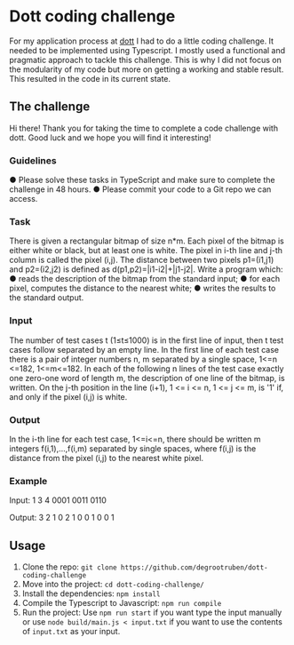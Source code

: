 # Dott coding challenge
For my application process at [dott](https://ridedott.com/) I had to do a little coding challenge. It needed to be implemented using Typescript. I mostly used a functional and pragmatic approach to tackle this challenge. This is why I did not focus on the modularity of my code but more on getting a working and stable result. This resulted in the code in its current state.

## The challenge
Hi there! Thank you for taking the time to complete a code challenge with dott. Good luck and we hope you will find it interesting!

### Guidelines
● Please solve these tasks in TypeScript and make sure to complete the challenge in 48 hours.
● Please commit your code to a Git repo we can access.

### Task
There is given a rectangular bitmap of size n*m. Each pixel of the bitmap is either white or black, but at least one is white. The pixel in i-th line and j-th column is called the pixel (i,j). The distance between two pixels p1=(i1,j1) and p2=(i2,j2) is defined as d(p1,p2)=|i1-i2|+|j1-j2|. Write a program which:
● reads the description of the bitmap from the standard input;
● for each pixel, computes the distance to the nearest white;
● writes the results to the standard output.

### Input
The number of test cases t (1≤t≤1000) is in the first line of input, then t test cases follow separated by an empty line. In the first line of each test case there is a pair of integer numbers n, m separated by a single space, 1<=n <=182, 1<=m<=182. In each of the following n lines of the test case exactly one zero-one word of length m, the description of one line of the bitmap, is written. On the j-th position in the line (i+1), 1 <= i <= n, 1 <= j <= m, is '1' if, and only if the pixel (i,j) is white.

### Output
In the i-th line for each test case, 1<=i<=n, there should be written m integers f(i,1),...,f(i,m) separated by single spaces, where f(i,j) is the distance from the pixel (i,j) to the nearest white pixel.

### Example
Input:
1
3 4
0001
0011
0110

Output:
3 2 1 0
2 1 0 0
1 0 0 1

## Usage
1. Clone the repo:
`git clone https://github.com/degrootruben/dott-coding-challenge`
2. Move into the project:
`cd dott-coding-challenge/`
3. Install the dependencies:
`npm install`
4. Compile the Typescript to Javascript:
`npm run compile`
5. Run the project:
Use `npm run start` if you want type the input manually or use `node build/main.js < input.txt` if you want to use the contents of `input.txt` as your input.